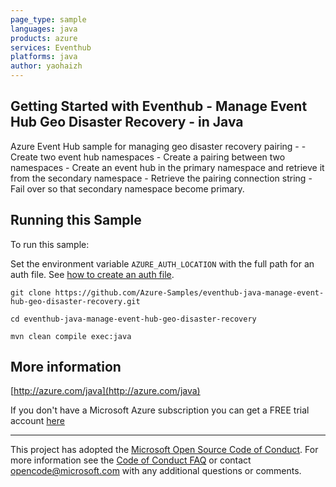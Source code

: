 ```yaml
---
page_type: sample
languages: java
products: azure
services: Eventhub
platforms: java
author: yaohaizh
---
```


## Getting Started with Eventhub - Manage Event Hub Geo Disaster Recovery - in Java ##


  Azure Event Hub sample for managing geo disaster recovery pairing -
    - Create two event hub namespaces
    - Create a pairing between two namespaces
    - Create an event hub in the primary namespace and retrieve it from the secondary namespace
    - Retrieve the pairing connection string
    - Fail over so that secondary namespace become primary.
 

## Running this Sample ##

To run this sample:

Set the environment variable `AZURE_AUTH_LOCATION` with the full path for an auth file. See [how to create an auth file](https://github.com/Azure/azure-libraries-for-java/blob/master/AUTH.md).

    git clone https://github.com/Azure-Samples/eventhub-java-manage-event-hub-geo-disaster-recovery.git

    cd eventhub-java-manage-event-hub-geo-disaster-recovery

    mvn clean compile exec:java

## More information ##

[http://azure.com/java](http://azure.com/java)

If you don't have a Microsoft Azure subscription you can get a FREE trial account [here](http://go.microsoft.com/fwlink/?LinkId=330212)

---

This project has adopted the [Microsoft Open Source Code of Conduct](https://opensource.microsoft.com/codeofconduct/). For more information see the [Code of Conduct FAQ](https://opensource.microsoft.com/codeofconduct/faq/) or contact [opencode@microsoft.com](mailto:opencode@microsoft.com) with any additional questions or comments.